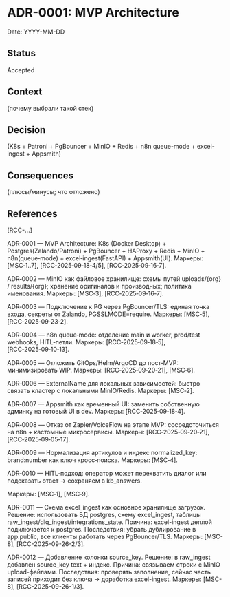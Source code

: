 # ADR-0001: MVP Architecture
Date: YYYY-MM-DD


## Status
Accepted


## Context
(почему выбрали такой стек)


## Decision
(K8s + Patroni + PgBouncer + MinIO + Redis + n8n queue-mode + excel-ingest + Appsmith)


## Consequences
(плюсы/минусы; что отложено)


## References
[RCC-…]


ADR‑0001 — MVP Architecture: K8s (Docker Desktop) + Postgres(Zalando/Patroni) + PgBouncer + HAProxy + Redis + MinIO + n8n(queue‑mode) + excel‑ingest(FastAPI) + Appsmith(UI).
Маркеры: [MSC‑1..7], [RCC‑2025‑09‑18‑4/5], [RCC‑2025‑09‑16‑7].

ADR‑0002 — MinIO как файловое хранилище: схемы путей uploads/{org} / results/{org}; хранение оригиналов и производных; политика именования.
Маркеры: [MSC‑3], [RCC‑2025‑09‑16‑7].

ADR‑0003 — Подключение к PG через PgBouncer/TLS: единая точка входа, секреты от Zalando, PGSSLMODE=require.
Маркеры: [MSC‑5], [RCC‑2025‑09‑23‑2].

ADR‑0004 — n8n queue‑mode: отделение main и worker, prod/test webhooks, HITL‑петли.
Маркеры: [RCC‑2025‑09‑18‑5], [RCC‑2025‑09‑10‑13].

ADR‑0005 — Отложить GitOps/Helm/ArgoCD до пост‑MVP: минимизировать WIP.
Маркеры: [RCC‑2025‑09‑20‑21], [MSC‑6].

ADR‑0006 — ExternalName для локальных зависимостей: быстро связать кластер с локальными MinIO/Redis.
Маркеры: [MSC‑2].

ADR‑0007 — Appsmith как временный UI: заменить собственную админку на готовый UI в dev.
Маркеры: [RCC‑2025‑09‑18‑4].

ADR‑0008 — Отказ от Zapier/VoiceFlow на этапе MVP: сосредоточиться на n8n + кастомные микросервисы.
Маркеры: [RCC‑2025‑09‑20‑21], [RCC‑2025‑09‑05‑17].

ADR‑0009 — Нормализация артикулов и индекс normalized_key: brand:number как ключ кросс‑поиска.
Маркеры: [MSC‑4].

ADR‑0010 — HITL‑подход: оператор может перехватить диалог или подсказать ответ → сохраняем в kb_answers.

Маркеры: [MSC‑1], [MSC‑9].

ADR-0011 — Схема excel_ingest как основное хранилище загрузок.
Решение: использовать БД postgres, схему excel_ingest, таблицы raw_ingest/dlq_ingest/integrations_state.
Причина: excel-ingest деплой подключается к postgres.
Последствия: убрать дублирование в app.public, все клиенты работать через PgBouncer/TLS.
Маркеры: [MSC-8], [RCC-2025-09-26-2/3].

ADR-0012 — Добавление колонки source_key.
Решение: в raw_ingest добавлен source_key text + индекс.
Причина: связываем строки с MinIO upload-файлами.
Последствия: проверять заполнение, сейчас часть записей приходит без ключа → доработка excel-ingest.
Маркеры: [MSC-8], [RCC-2025-09-26-1/3].